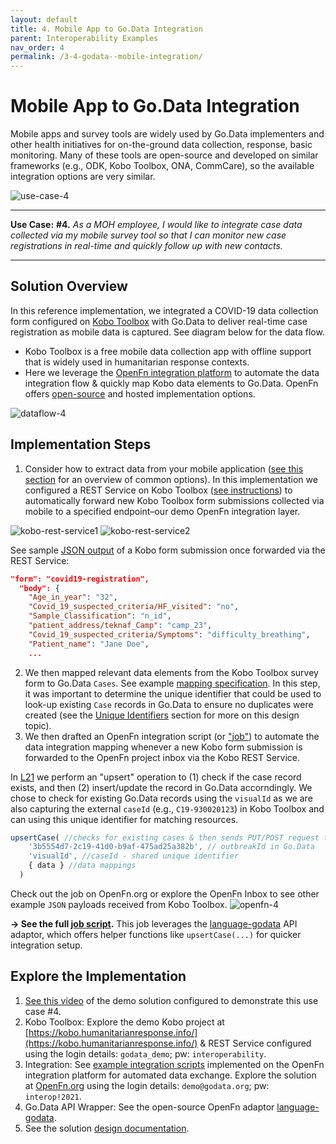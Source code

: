 ```yaml
---
layout: default
title: 4. Mobile App to Go.Data Integration
parent: Interoperability Examples
nav_order: 4
permalink: /3-4-godata--mobile-integration/
---
```

# Mobile App to Go.Data Integration
Mobile apps and survey tools are widely used by Go.Data implementers and other health initiatives for on-the-ground data collection, response, basic monitoring. Many of these tools are open-source and developed on similar frameworks (e.g., ODK, Kobo Toolbox, ONA, CommCare), so the available integration options are very similar. 

![use-case-4](../assets/use-case-4.png)

---
**Use Case:**
**#4.** _As a MOH employee, I would like to integrate case data collected via my mobile survey tool so that I can monitor new case registrations in real-time and quickly follow up with new contacts._

---
## Solution Overview
In this reference implementation, we integrated a COVID-19 data collection form configured on [Kobo Toolbox](https://docs.openfn.org/) with Go.Data to deliver real-time case registration as mobile data is captured. See diagram below for the data flow. 
- Kobo Toolbox is a free mobile data collection app with offline support that is widely used in humanitarian response contexts. 
- Here we leverage the [OpenFn integration platform](https://docs.openfn.org/) to automate the data integration flow & quickly map Kobo data elements to Go.Data. OpenFn offers [open-source](https://openfn.github.io/microservice/readme.html) and hosted implementation options. 

![dataflow-4](../assets/io-use-case-4.png)

## Implementation Steps
1. Consider how to extract data from your mobile application ([see this section](https://worldhealthorganization.github.io/godata/topics/#8-integrating-with-mobile-data-collection-apps) for an overview of common options). In this implementation we configured a REST Service on Kobo Toolbox ([see instructions](https://docs.openfn.org/kobo-toolbox.html)) to automatically forward new Kobo Toolbox form submissions collected via mobile to a specified endpoint–our demo OpenFn integration layer. 

![kobo-rest-service1](../assets/kobo-rest-1.png)
![kobo-rest-service2](../assets/kobo-rest-2.png)

See sample [JSON output](https://github.com/WorldHealthOrganization/godata/blob/master/interoperability-jobs/sampleData/koboForm.json) of a Kobo form submission once forwarded via the REST Service: 
```.json
"form": "covid19-registration",
  "body": {
    "Age_in_year": "32",
    "Covid_19_suspected_criteria/HF_visited": "no",
    "Sample_Classification": "n_id",
    "patient_address/teknaf_Camp": "camp_23",
    "Covid_19_suspected_criteria/Symptoms": "difficulty_breathing",
    "Patient_name": "Jane Doe",
    ...
```

2. We then mapped relevant data elements from the Kobo Toolbox survey form to Go.Data `Cases`. See example [mapping specification](https://drive.google.com/drive/folders/1qL3el6F2obdmtu2QKgcWYoXWsqBkhtII). In this step, it was important to determine the unique identifier that could be used to look-up existing `Case` records in Go.Data to ensure no duplicates were created (see the [Unique Identifiers](http://worldhealthorganization.github.io/godata/topics/1-unique-identifier-schemes) section for more on this design topic). 
3. We then drafted an OpenFn integration script (or ["job"](https://docs.openfn.org/documentation.html#jobs)) to automate the data integration mapping whenever a new Kobo form submission is forwarded to the OpenFn project inbox via the Kobo REST Service. 

In [L21](https://github.com/WorldHealthOrganization/godata/blob/docs-toolkit/interoperability-jobs/4-upsertCases.js#L21) we perform an "upsert" operation to (1) check if the case record exists, and then (2) insert/update the record in Go.Data accorndingly. We chose to check for existing Go.Data records using the `visualId` as we are also capturing the external `caseId` (e.g., `C19-930020123`) in Kobo Toolbox and can using this unique identifier for matching resources. 
```.js
upsertCase( //checks for existing cases & then sends PUT/POST request to Go.Data API Cases endpoint
    '3b5554d7-2c19-41d0-b9af-475ad25a382b', // outbreakId in Go.Data
    'visualId', //caseId - shared unique identifier 
    { data } //data mappings
  )
```
Check out the job on OpenFn.org or explore the OpenFn Inbox to see other example `JSON` payloads received from Kobo Toolbox. 
![openfn-4](../assets/openfn-4.png)

**→ See the full [job script](https://github.com/WorldHealthOrganization/godata/blob/docs-toolkit/interoperability-jobs/4-upsertCases.js).** This job leverages the [language-godata](https://openfn.github.io/language-godata/) API adaptor, which offers helper functions like `upsertCase(...)` for quicker integration setup. 

## Explore the Implementation
1. [See this video](...) of the demo solution configured to demonstrate this use case #4.  
2. Kobo Toolbox: Explore the demo Kobo project at [https://kobo.humanitarianresponse.info/](https://kobo.humanitarianresponse.info/) & REST Service configured using the login details: `godata_demo`; pw: `interoperability`. 
3. Integration: See [example integration scripts](https://github.com/WorldHealthOrganization/godata/tree/master/interoperability-jobs) implemented on the OpenFn integration platform for automated data exchange. Explore the solution at [OpenFn.org](https://www.openfn.org/login) using the login details: `demo@godata.org`; pw: `interop!2021`. 
4. Go.Data API Wrapper: See the open-source OpenFn adaptor [language-godata](https://openfn.github.io/language-godata/). 
5. See the solution [design documentation](https://drive.google.com/drive/folders/1qL3el6F2obdmtu2QKgcWYoXWsqBkhtII).
